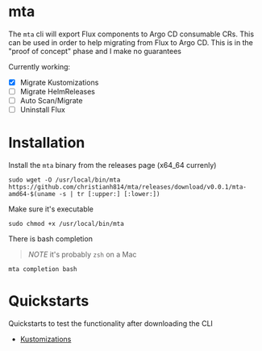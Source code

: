 # mta

The `mta` cli will export Flux components to Argo CD consumable
CRs. This can be used in order to help migrating from Flux to Argo
CD. This is in the "proof of concept" phase and I make no guarantees

Currently working:

- [x] Migrate Kustomizations
- [ ] Migrate HelmReleases
- [ ] Auto Scan/Migrate
- [ ] Uninstall Flux

# Installation

Install the `mta` binary from the releases page (x64_64 currenly)

```shell
sudo wget -O /usr/local/bin/mta https://github.com/christianh814/mta/releases/download/v0.0.1/mta-amd64-$(uname -s | tr [:upper:] [:lower:])
```

Make sure it's executable

```shell
sudo chmod +x /usr/local/bin/mta
```

There is bash completion

> *NOTE* it's probably `zsh` on a Mac

```shell
mta completion bash
```

# Quickstarts

Quickstarts to test the functionality after downloading the CLI

* [Kustomizations](docs/kustomizations.md)
